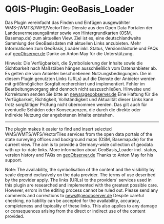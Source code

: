 # QGIS-Plugin: GeoBasis_Loader

Das Plugin vereinfacht das Finden und Einfügen ausgewählter WMS-/WMTS//WFS/VectorTiles-Dienste aus den Open Data Portalen der Landesvermessungsämter sowie von Hintergrundkarten (OSM, Basemap.de) zum aktuellen View. Ziel ist es, eine deutschlandweite Sammlung der GeoBasisdaten mit aktuellen Links anzubieten. Mehr Informationen zum GeoBasis_Loader inkl. Status, Versionshistorie und FAQs auf <a href="https://geoobserver.de/qgis-plugin-geobasis-loader/">geoObserver.de</a>
Danke an Anton May für die Unterstützung.

Hinweis:
Die Verfügbarkeit, die Symbolisierung der Inhalte sowie die Sichtbarkeit nach Maßstäben hängen ausschließlich vom Datenanbieter ab. Es gelten die vom Anbieter beschriebenen Nutzungsbedingungen.
Die in diesem Plugin genutzten Links (URLs) auf die Dienste der Anbieter werden mit größtmöglicher Sorgfalt recherchiert und implementiert. Fehler im Bearbeitungsvorgang sind dennoch nicht auszuschließen. Hinweise und Korrekturen senden Sie bitte an <a href="mailto:news@geoobserver.de?subject=GeoBasis_Loader_Input:" data-type="mailto" data-id="mailto:news@geoobserver.de?subject=GeoBasis_Loader_Input:">news@geoobserver.de</a>
Eine Haftung für die Verfügbarkeit, Richtigkeit, Vollständigkeit und Aktualität dieser Links kann trotz sorgfältiger Prüfung nicht übernommen werden. Das gilt auch für eventuelle Schäden oder Konsequenzen, die durch die direkte oder indirekte Nutzung der angebotenen Inhalte entstehen.

------------------------

The plugin makes it easier to find and insert selected WMS/WMTS/WFS/VectorTiles services from the open data portals of the state surveying offices and background maps (OSM, Basemap.de) for the current view. The aim is to provide a Germany-wide collection of geodata with up-to-date links. More information about GeoBasis_Loader incl. status, version history and FAQs on <a href="https://geoobserver.de/qgis-plugin-geobasis-loader/">geoObserver.de</a>
Thanks to Anton May for his support.

Note:
The availability, the symbolisation of the content and the visibility by scale depend exclusively on the data provider. The terms of use described by the provider apply.
The links (URLs) to the providers' services used in this plugin are researched and implemented with the greatest possible care. However, errors in the editing process cannot be ruled out. Please send any comments and corrections to news@geoobserver.de
Despite careful checking, no liability can be accepted for the availability, accuracy, completeness and topicality of these links. This also applies to any damage or consequences arising from the direct or indirect use of the content provided.

